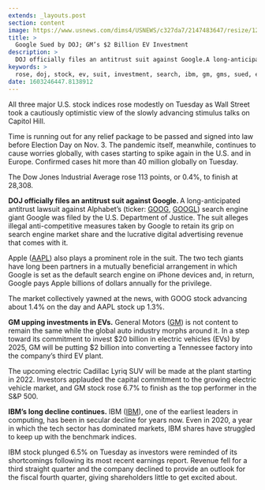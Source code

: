 ```yaml
--- 
extends: _layouts.post 
section: content 
image: https://www.usnews.com/dims4/USNEWS/c327da7/2147483647/resize/1200x%3E/quality/85/?url=http%3A%2F%2Fmedia.beam.usnews.com%2Fbb%2Fd1%2F2dc5c58141f9af96632a0a1222fa%2Fgoogle.jpg 
title: > 
  Google Sued by DOJ; GM’s $2 Billion EV Investment 
description: > 
  DOJ officially files an antitrust suit against Google.A long-anticipated antitrust lawsuit against Alphabet’s (ticker: GOOG, GOOGL) search engine giant Google was filed by the U.S. Department of Justice.The suit alleges illegal anti-competitive measures taken by Google to retain its grip on search engine market share and the lucrative digital advertising revenue that comes with it.Investors applauded the capital commitment to the growing electric vehicle market, and GM stock rose 6.7% to finish as the top performer in the S&P 500.IBM (IBM), one of the earliest leaders in computing, has been in secular decline for years now. 
keywords: > 
  rose, doj, stock, ev, suit, investment, search, ibm, gm, gms, sued, engine, electric, billion, market, google 
date: 1603246447.8138912 
--- 
```

<div><p>All three major U.S. stock indices rose modestly on Tuesday as Wall Street took a cautiously optimistic view of the slowly advancing stimulus talks on Capitol Hill. </p><p>Time is running out for any relief package to be passed and signed into law before Election Day on Nov. 3. The pandemic itself, meanwhile, continues to cause worries globally, with cases starting to spike again in the U.S. and in Europe. Confirmed cases hit more than 40 million globally on Tuesday. </p><p id="ad" class="ad lazy "></p><p id="ad" class="ad lazy "></p><p>The Dow Jones Industrial Average rose 113 points, or 0.4%, to finish at 28,308. </p><p><b>DOJ officially files an antitrust suit against Google. </b>A long-anticipated antitrust lawsuit against Alphabet&#8217;s (ticker: <a href="https://money.usnews.com/investing/stocks/goog-alphabet-inc-ordinary-shares-class-c">GOOG</a>, <a href="https://money.usnews.com/investing/stocks/googl-alphabet-inc-ordinary-shares-class-a">GOOGL</a>) search engine giant Google was filed by the U.S. Department of Justice. The suit alleges illegal anti-competitive measures taken by Google to retain its grip on search engine market share and the lucrative digital advertising revenue that comes with it. </p><p>Apple (<a href="https://money.usnews.com/investing/stocks/aapl-apple-inc">AAPL</a>) also plays a prominent role in the suit. The two tech giants have long been partners in a mutually beneficial arrangement in which Google is set as the default search engine on iPhone devices and, in return, Google pays Apple billions of dollars annually for the privilege. </p><p>The market collectively yawned at the news, with GOOG stock advancing about 1.4% on the day and AAPL stock up 1.3%. </p><p><b>GM upping investments in EVs.</b> General Motors (<a href="https://money.usnews.com/investing/stocks/gm-general-motors-co">GM</a>) is not content to remain the same while the global auto industry morphs around it. In a step toward its commitment to invest $20 billion in electric vehicles (EVs) by 2025, GM will be putting $2 billion into converting a Tennessee factory into the company&#8217;s third EV plant. </p><p>The upcoming electric Cadillac Lyriq SUV will be made at the plant starting in 2022. Investors applauded the capital commitment to the growing electric vehicle market, and GM stock rose 6.7% to finish as the top performer in the S&amp;P 500. </p><p id="text_lg" class="ad"></p><p id="ad" class="ad"></p><p><b>IBM&#8217;s long decline continues.</b> IBM (<a href="https://money.usnews.com/investing/stocks/ibm-international-business-machines-corp">IBM</a>), one of the earliest leaders in computing, has been in secular decline for years now. Even in 2020, a year in which the tech sector has dominated markets, IBM shares have struggled to keep up with the benchmark indices. </p><p>IBM stock plunged 6.5% on Tuesday as investors were reminded of its shortcomings following its most recent earnings report. Revenue fell for a third straight quarter and the company declined to provide an outlook for the fiscal fourth quarter, giving shareholders little to get excited about. </p></div>